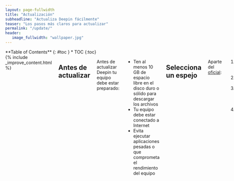 ```yaml
---
layout: page-fullwidth
title: "Actualización"
subheadline: "Actualiza Deepin fácilmente"
teaser: "Los pasos más claros para actualizar"
permalink: "/update/"
header:
   image_fullwidth: "wallpaper.jpg"
---
```

<div class="row">
<div class="medium-4 medium-push-8 columns" markdown="1">
<div class="panel radius" markdown="1">
**Table of Contents**
{: #toc }
*  TOC
{:toc}
</div>
</div><!-- /.medium-4.columns -->

<div class="medium-8 medium-pull-4 columns" markdown="1">
{% include _improve_content.html %}

## Antes de actualizar

Antes de actualizar Deepin tu equipo debe estar preparado:

* Ten al menos 10 GB de espacio libre en el disco duro o sólido para descargar los archivos
* Tu equipo debe estar conectado a Internet
* Evita ejecutar aplicaciones pesadas o que comprometa el rendimiento del equipo

## Selecciona un espejo

Aparte del [oficial](https://www.deepin.org/en/mirrors/packages/):

1. Dígete al Centro de Control
2. Selecciona "Actualizar"
3. Escoge un espejo haciendo una prueba
4. Selecciona el espejo más rápido

Ejemplos:
* [Linux Kernel Mirror](http://mirrors.kernel.org/deepin/)
* [Silicon Valley](http://mirror1.sjc02.svwh.net/deepin/)
* Otros espejos en [la página Lista de espejos]({{ site.url }}//tips/mirror/).

## Actualizar

La forma más elegante de actualizar, es accediendo el acceso "Actualizar" desde el Centro de Control.

### Pasos

1. Actualiza
2. Espera unos minutos, dependiendo de la conexión a Internet
3. Haz clic en actualizar
4. Cuando se actualiza componentes del sistema, cierra las aplicaciones y procede
5. Se reiniciará y demorará unos minutos

<a class="radius button small" href="{{ site.url }}{{ site.baseurl }}/novedades/">No olvides revisar las novedades y avances ›</a>

## Anexo: Desde la terminal
Otra forma es accediendo a la **Terminal de Deepin**, útil para no reiniciar el equipo. En primer lugar, deberás actualizar la lista de paquetes con el comando `update` y escribe la contraseña root.

Más detalles en [la página correspondiente]({{ site.url }}/tips/sources/).

~~~
sudo apt update
~~~

Continúa ejecute este comando:

~~~
sudo apt upgrade && sudo apt full-upgrade
~~~

Tardará unos minutos, mientras ves los detalles en la ventana. Considera que ´upgrade´ significa "mejorar" y `full-upgrade` es para cambiar de versión (digamos de 15.3 a 15.4).

{% include alert success='Quieres mejorar, ¡colabora con nosotros!' %}
{% include _improve_content.html %}

</div><!-- /.medium-8.columns -->
</div><!-- /.row -->
